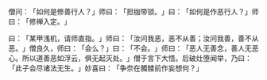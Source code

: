 僧问：​「如何是修善行人？​」师曰：​「担枷带锁。​」曰：​「如何是作恶行人？​」师曰：​「修禅入定。​」

曰：​「某甲浅机，请师直指。​」师曰：​「汝问我恶，恶不从善；汝问我善，善不从恶。​」僧良久，师曰：​「会么？​」曰：​「不会。​」师曰：​「恶人无善念，善人无恶心。所以道善恶如浮云，俱无起灭处。​」僧于言下大悟。后破灶堕闻举，乃曰：​「此子会尽诸法无生。​」妙喜曰：​「争奈在髑髅前作妄想何？​」